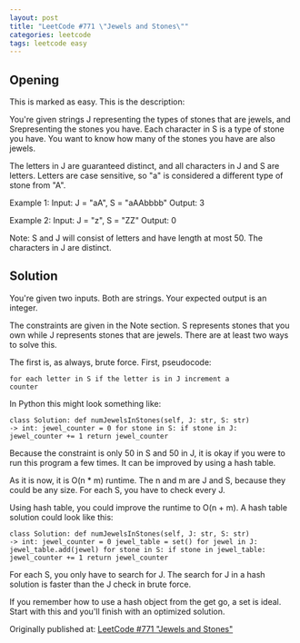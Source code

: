 ```yaml
---
layout: post
title: "LeetCode #771 \"Jewels and Stones\""
categories: leetcode
tags: leetcode easy
---
```


## Opening

This is marked as easy. This is the description:

You're given strings J representing the types of stones that are jewels, and Srepresenting the stones you have. Each character in S is a type of stone you have. You want to know how many of the stones you have are also jewels.

The letters in J are guaranteed distinct, and all characters in J and S are letters. Letters are case sensitive, so "a" is considered a different type of stone from "A".

Example 1:
Input: J = "aA", S = "aAAbbbb"
Output: 3

Example 2:
Input: J = "z", S = "ZZ"
Output: 0

Note:
S and J will consist of letters and have length at most 50.
The characters in J are distinct.

## Solution

You're given two inputs. Both are strings. Your expected output is an integer.

The constraints are given in the Note section. S represents stones that you own while J represents stones that are jewels. There are at least two ways to solve this.

The first is, as always, brute force. First, pseudocode:

<code>for each letter in S
    if the letter is in J
        increment a counter</code>

In Python this might look something like:

<code>class Solution:
    def numJewelsInStones(self, J: str, S: str) -> int:
        jewel_counter = 0
        for stone in S:
            if stone in J:
                jewel_counter += 1
        return jewel_counter</code>

Because the constraint is only 50 in S and 50 in J, it is okay if you were to run this program a few times. It can be improved by using a hash table.

As it is now, it is O(n * m) runtime. The n and m are J and S, because they could be any size. For each S, you have to check every J.

Using hash table, you could improve the runtime to O(n + m). A hash table solution could look like this:

<code>class Solution:
    def numJewelsInStones(self, J: str, S: str) -> int:
        jewel_counter = 0
        jewel_table = set()
        for jewel in J:
            jewel_table.add(jewel)
        for stone in S:
            if stone in jewel_table:
                jewel_counter += 1
        return jewel_counter</code>

For each S, you only have to search for J. The search for J in a hash solution is faster than the J check in brute force.

If you remember how to use a hash object from the get go, a set is ideal. Start with this and you'll finish with an optimized solution.

Originally published at: [LeetCode #771 "Jewels and Stones"](https://medium.com/@cassandriel/leetcode-771-jewels-and-stones-1ebc53a1da56)
